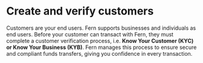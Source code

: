 # Create and verify customers

Customers are your end users. Fern supports businesses and individuals as end users. Before your customer can transact with Fern, they must complete a customer verification process, i.e. **Know Your Customer (KYC) or Know Your Business (KYB)**. Fern manages this process to ensure secure and compliant funds transfers, giving you confidence in every transaction.
